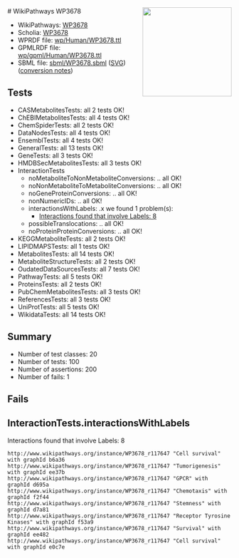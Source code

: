 <img style="float: right; width: 200px" src="../logo.png" />
# WikiPathways WP3678

* WikiPathways: [WP3678](https://identifiers.org/wikipathways:WP3678)
* Scholia: [WP3678](https://scholia.toolforge.org/wikipathways/WP3678)
* WPRDF file: [wp/Human/WP3678.ttl](../wp/Human/WP3678.ttl)
* GPMLRDF file: [wp/gpml/Human/WP3678.ttl](../wp/gpml/Human/WP3678.ttl)
* SBML file: [sbml/WP3678.sbml](../sbml/WP3678.sbml) ([SVG](../sbml/WP3678.svg)) ([conversion notes](../sbml/WP3678.txt))

## Tests
* CASMetabolitesTests: all 2 tests OK!
* ChEBIMetabolitesTests: all 4 tests OK!
* ChemSpiderTests: all 2 tests OK!
* DataNodesTests: all 4 tests OK!
* EnsemblTests: all 4 tests OK!
* GeneralTests: all 13 tests OK!
* GeneTests: all 3 tests OK!
* HMDBSecMetabolitesTests: all 3 tests OK!
* InteractionTests
    * noMetaboliteToNonMetaboliteConversions: .. all OK!
    * noNonMetaboliteToMetaboliteConversions: .. all OK!
    * noGeneProteinConversions: .. all OK!
    * nonNumericIDs: .. all OK!
    * interactionsWithLabels: .x we found 1 problem(s):
        * [Interactions found that involve Labels: 8](#630d267f)
    * possibleTranslocations: .. all OK!
    * noProteinProteinConversions: .. all OK!
* KEGGMetaboliteTests: all 2 tests OK!
* LIPIDMAPSTests: all 1 tests OK!
* MetabolitesTests: all 14 tests OK!
* MetaboliteStructureTests: all 2 tests OK!
* OudatedDataSourcesTests: all 7 tests OK!
* PathwayTests: all 5 tests OK!
* ProteinsTests: all 2 tests OK!
* PubChemMetabolitesTests: all 3 tests OK!
* ReferencesTests: all 3 tests OK!
* UniProtTests: all 5 tests OK!
* WikidataTests: all 14 tests OK!


## Summary

* Number of test classes: 20
* Number of tests: 100
* Number of assertions: 200
* Number of fails: 1

## Fails

<a name="630d267f" />

## InteractionTests.interactionsWithLabels

Interactions found that involve Labels: 8
```
http://www.wikipathways.org/instance/WP3678_r117647 "Cell survival" with graphId b6a36
http://www.wikipathways.org/instance/WP3678_r117647 "Tumorigenesis" with graphId ee37b
http://www.wikipathways.org/instance/WP3678_r117647 "GPCR" with graphId d695a
http://www.wikipathways.org/instance/WP3678_r117647 "Chemotaxis" with graphId f2f44
http://www.wikipathways.org/instance/WP3678_r117647 "Stemness" with graphId d7a81
http://www.wikipathways.org/instance/WP3678_r117647 "Receptor Tyrosine Kinases" with graphId f53a9
http://www.wikipathways.org/instance/WP3678_r117647 "Survival" with graphId ee482
http://www.wikipathways.org/instance/WP3678_r117647 "Cell survival" with graphId e0c7e
```

